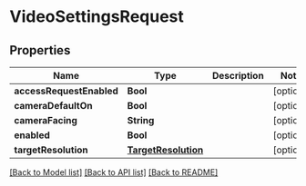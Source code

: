 # VideoSettingsRequest

## Properties
Name | Type | Description | Notes
------------ | ------------- | ------------- | -------------
**accessRequestEnabled** | **Bool** |  | [optional] 
**cameraDefaultOn** | **Bool** |  | [optional] 
**cameraFacing** | **String** |  | [optional] 
**enabled** | **Bool** |  | [optional] 
**targetResolution** | [**TargetResolution**](TargetResolution.md) |  | [optional] 

[[Back to Model list]](../README.md#documentation-for-models) [[Back to API list]](../README.md#documentation-for-api-endpoints) [[Back to README]](../README.md)


